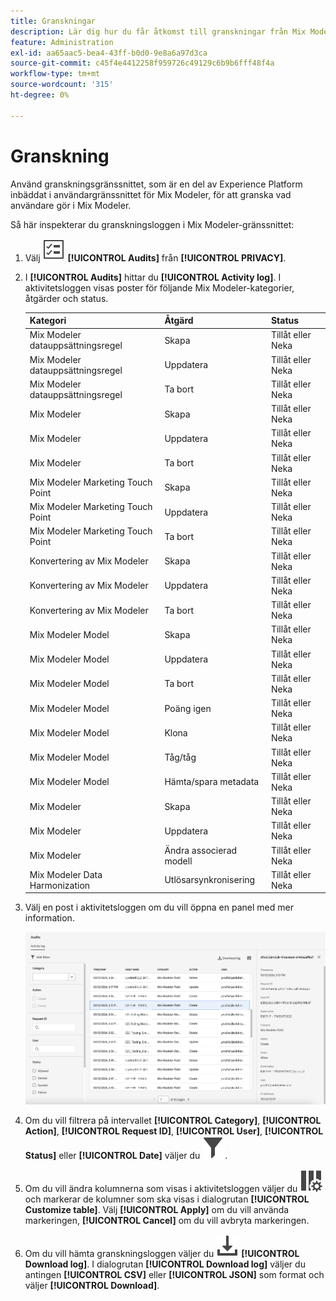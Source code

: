 ```yaml
---
title: Granskningar
description: Lär dig hur du får åtkomst till granskningar från Mix Modeler.
feature: Administration
exl-id: aa65aac5-bea4-43ff-b0d0-9e8a6a97d3ca
source-git-commit: c45f4e4412258f959726c49129c6b9b6fff48f4a
workflow-type: tm+mt
source-wordcount: '315'
ht-degree: 0%

---
```


# Granskning

Använd granskningsgränssnittet, som är en del av Experience Platform inbäddat i användargränssnittet för Mix Modeler, för att granska vad användare gör i Mix Modeler.

Så här inspekterar du granskningsloggen i Mix Modeler-gränssnittet:

1. Välj ![Uppgiftslista](/help/assets/icons/TaskList.svg) **[!UICONTROL Audits]** från **[!UICONTROL PRIVACY]**.

1. I **[!UICONTROL Audits]** hittar du **[!UICONTROL Activity log]**. I aktivitetsloggen visas poster för följande Mix Modeler-kategorier, åtgärder och status.

   | Kategori | Åtgärd | Status |
   |---|---|---|
   | Mix Modeler datauppsättningsregel | Skapa | Tillåt eller Neka |
   | Mix Modeler datauppsättningsregel | Uppdatera | Tillåt eller Neka |
   | Mix Modeler datauppsättningsregel | Ta bort | Tillåt eller Neka |
   | Mix Modeler | Skapa | Tillåt eller Neka |
   | Mix Modeler | Uppdatera | Tillåt eller Neka |
   | Mix Modeler | Ta bort | Tillåt eller Neka |
   | Mix Modeler Marketing Touch Point | Skapa | Tillåt eller Neka |
   | Mix Modeler Marketing Touch Point | Uppdatera | Tillåt eller Neka |
   | Mix Modeler Marketing Touch Point | Ta bort | Tillåt eller Neka |
   | Konvertering av Mix Modeler | Skapa | Tillåt eller Neka |
   | Konvertering av Mix Modeler | Uppdatera | Tillåt eller Neka |
   | Konvertering av Mix Modeler | Ta bort | Tillåt eller Neka |
   | Mix Modeler Model | Skapa | Tillåt eller Neka |
   | Mix Modeler Model | Uppdatera | Tillåt eller Neka |
   | Mix Modeler Model | Ta bort | Tillåt eller Neka |
   | Mix Modeler Model | Poäng igen | Tillåt eller Neka |
   | Mix Modeler Model | Klona | Tillåt eller Neka |
   | Mix Modeler Model | Tåg/tåg | Tillåt eller Neka |
   | Mix Modeler Model | Hämta/spara metadata | Tillåt eller Neka |
   | Mix Modeler | Skapa | Tillåt eller Neka |
   | Mix Modeler | Uppdatera | Tillåt eller Neka |
   | Mix Modeler | Ändra associerad modell | Tillåt eller Neka |
   | Mix Modeler Data Harmonization | Utlösarsynkronisering | Tillåt eller Neka |


1. Välj en post i aktivitetsloggen om du vill öppna en panel med mer information.

   ![Mix Modeler-granskning](/help/assets/mix-modeler-audit.png)

1. Om du vill filtrera på intervallet **[!UICONTROL Category]**, **[!UICONTROL Action]**, **[!UICONTROL Request ID]**, **[!UICONTROL User]**, **[!UICONTROL Status]** eller **[!UICONTROL Date]** väljer du ![Filter](/help/assets/icons/Filter.svg).

1. Om du vill ändra kolumnerna som visas i aktivitetsloggen väljer du ![Kolumner](/help/assets/icons/ColumnSetting.svg) och markerar de kolumner som ska visas i dialogrutan **[!UICONTROL Customize table]**. Välj **[!UICONTROL Apply]** om du vill använda markeringen, **[!UICONTROL Cancel]** om du vill avbryta markeringen.

1. Om du vill hämta granskningsloggen väljer du ![Hämta](/help/assets/icons/Download.svg) **[!UICONTROL Download log]**. I dialogrutan **[!UICONTROL Download log]** väljer du antingen **[!UICONTROL CSV]** eller **[!UICONTROL JSON]** som format och väljer **[!UICONTROL Download]**.

